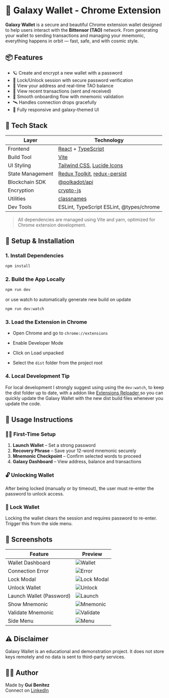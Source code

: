 # 🚀 Galaxy Wallet - Chrome Extension

**Galaxy Wallet** is a secure and beautiful Chrome extension wallet designed to help users interact with the **Bittensor (TAO)** network. From generating your wallet to sending transactions and managing your mnemonic, everything happens in orbit — fast, safe, and with cosmic style.

## 📦 Features

- 🪐 Create and encrypt a new wallet with a password
- 🔐 Lock/Unlock session with secure password verification
- 🌌 View your address and real-time TAO balance
- 📜 View recent transactions (sent and received)
- 🚀 Smooth onboarding flow with mnemonic validation
- 🛰️ Handles connection drops gracefully
- 🌈 Fully responsive and galaxy-themed UI

## 🧱 Tech Stack

| Layer            | Technology                                                                                              |
| ---------------- | ------------------------------------------------------------------------------------------------------- |
| Frontend         | [React](https://react.dev/) + [TypeScript](https://www.typescriptlang.org/)                             |
| Build Tool       | [Vite](https://vitejs.dev/)                                                                             |
| UI Styling       | [Tailwind CSS](https://tailwindcss.com/), [Lucide Icons](https://lucide.dev/icons)                      |
| State Management | [Redux Toolkit](https://redux-toolkit.js.org/), [redux-persist](https://github.com/rt2zz/redux-persist) |
| Blockchain SDK   | [@polkadot/api](https://polkadot.js.org/docs/api/)                                                      |
| Encryption       | [crypto-js](https://www.npmjs.com/package/crypto-js)                                                    |
| Utilities        | [classnames](https://www.npmjs.com/package/classnames)                                                  |
| Dev Tools        | ESLint, TypeScript ESLint, @types/chrome                                                                |

> All dependencies are managed using Vite and yarn, optimized for Chrome extension development.

## 🧰 Setup & Installation

### 1. Install Dependencies

```bash
npm install
```

### 2. Build the App Locally

```bash
npm run dev
```

or use watch to automatically generate new build on update

```bash
npm run dev:watch
```

### 3. Load the Extension in Chrome

- Open Chrome and go to `chrome://extensions`

- Enable Developer Mode

- Click on Load unpacked

- Select the `dist` folder from the project root

### 4. Local Development Tip

For local development I strongly suggest using using the `dev:watch`, to keep the dist folder up to date, with a addon like [Extensions Reloader ](https://chromewebstore.google.com/detail/extensions-reloader/fimgfedafeadlieiabdeeaodndnlbhid) so you can quickly update the Galaxy Wallet with the new dist build files whenever you update the code.

## 📘 Usage Instructions

### 🧑‍🚀 First-Time Setup

1. **Launch Wallet** – Set a strong password
2. **Recovery Phrase** – Save your 12-word mnemonic securely
3. **Mnemonic Checkpoint** – Confirm selected words to proceed
4. **Galaxy Dashboard** – View address, balance and transactions

### 🔓 Unlocking Wallet

After being locked (manually or by timeout), the user must re-enter the password to unlock access.

### 🔐 Lock Wallet

Locking the wallet clears the session and requires password to re-enter. Trigger this from the side menu.

## 📸 Screenshots

| Feature                  | Preview                                          |
| ------------------------ | ------------------------------------------------ |
| Wallet Dashboard         | ![Wallet](./screenshots/wallet.png)              |
| Connection Error         | ![Error](./screenshots/error.png)                |
| Lock Modal               | ![Lock Modal](./screenshots/lock-modal.png)      |
| Unlock Wallet            | ![Unlock](./screenshots/unlock.png)              |
| Launch Wallet (Password) | ![Launch](./screenshots/launch.png)              |
| Show Mnemonic            | ![Mnemonic](./screenshots/show-mnemonic.png)     |
| Validate Mnemonic        | ![Validate](./screenshots/validate-mnemonic.png) |
| Side Menu                | ![Menu](./screenshots/menu.png)                  |

## ⚠️ Disclaimer

Galaxy Wallet is an educational and demonstration project. It does not store keys remotely and no data is sent to third-party services.

## 🧑‍💻 Author

Made by **Gui Benitez**  
Connect on [LinkedIn](https://linkedin.com/in/GuillermoCAB)

